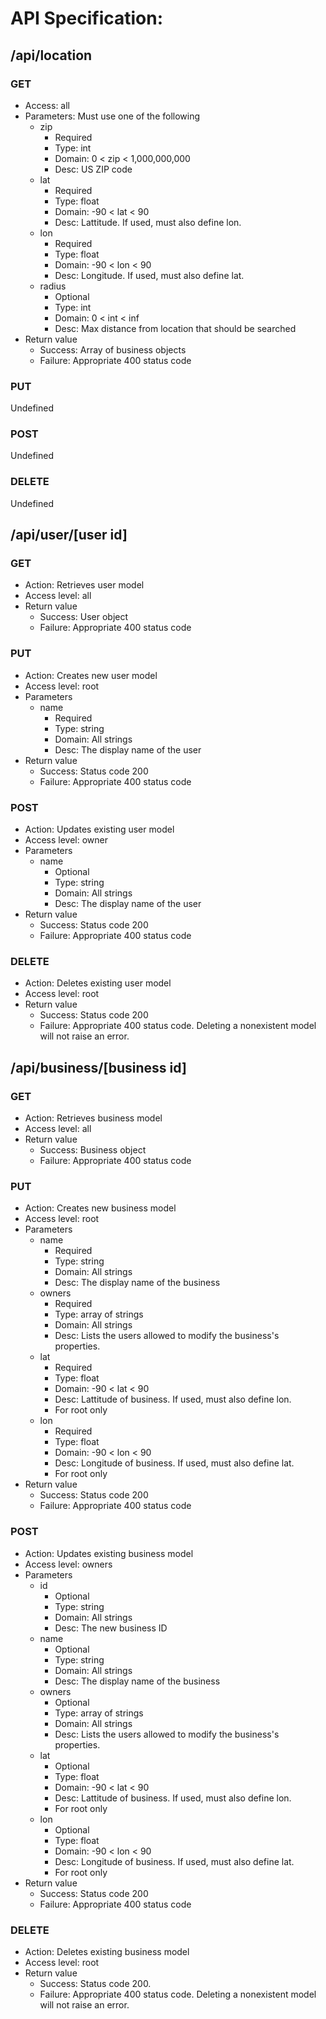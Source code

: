 # API Specification:

## /api/location
### GET
- Access: all
- Parameters: Must use one of the following
    - zip
        - Required
        - Type:     int
        - Domain:   0 < zip < 1,000,000,000
        - Desc:     US ZIP code
    - lat
        - Required
        - Type:     float
        - Domain:   -90 < lat < 90
        - Desc:     Lattitude. If used, must also define lon.
    - lon
        - Required
        - Type:     float
        - Domain:   -90 < lon < 90
        - Desc:     Longitude. If used, must also define lat.
    - radius
        - Optional
        - Type:     int
        - Domain:   0 < int < inf
        - Desc:     Max distance from location that should be searched
- Return value
    - Success: Array of business objects
    - Failure: Appropriate 400 status code

### PUT
Undefined

### POST
Undefined

### DELETE
Undefined


## /api/user/[user id]
### GET
- Action: Retrieves user model
- Access level: all
- Return value
    - Success: User object
    - Failure: Appropriate 400 status code

### PUT
- Action: Creates new user model
- Access level: root
- Parameters
    - name
        - Required
        - Type:     string
        - Domain:   All strings
        - Desc:     The display name of the user
- Return value
    - Success: Status code 200
    - Failure: Appropriate 400 status code

### POST
- Action: Updates existing user model
- Access level: owner
- Parameters
    - name
        - Optional
        - Type:     string
        - Domain:   All strings
        - Desc:     The display name of the user
- Return value
    - Success: Status code 200
    - Failure: Appropriate 400 status code

### DELETE
- Action: Deletes existing user model
- Access level: root
- Return value
    - Success: Status code 200
    - Failure: Appropriate 400 status code. Deleting a nonexistent model will not raise an error.


## /api/business/[business id]
### GET
- Action: Retrieves business model
- Access level: all
- Return value
    - Success: Business object
    - Failure: Appropriate 400 status code

### PUT
- Action: Creates new business model
- Access level: root
- Parameters
    - name
        - Required
        - Type:     string
        - Domain:   All strings
        - Desc:     The display name of the business
    - owners
        - Required
        - Type:     array of strings
        - Domain:   All strings
        - Desc:     Lists the users allowed to modify the business's properties.
    - lat
        - Required
        - Type:     float
        - Domain:   -90 < lat < 90
        - Desc:     Lattitude of business. If used, must also define lon.
        - For root only
    - lon
        - Required
        - Type:     float
        - Domain:   -90 < lon < 90
        - Desc:     Longitude of business. If used, must also define lat.
        - For root only
- Return value
    - Success: Status code 200
    - Failure: Appropriate 400 status code

### POST
- Action: Updates existing business model
- Access level: owners
- Parameters
    - id
        - Optional
        - Type:     string
        - Domain:   All strings
        - Desc:     The new business ID
    - name
        - Optional
        - Type:     string
        - Domain:   All strings
        - Desc:     The display name of the business
    - owners
        - Optional
        - Type:     array of strings
        - Domain:   All strings
        - Desc:     Lists the users allowed to modify the business's properties.
    - lat
        - Optional
        - Type:     float
        - Domain:   -90 < lat < 90
        - Desc:     Lattitude of business. If used, must also define lon.
        - For root only
    - lon
        - Optional
        - Type:     float
        - Domain:   -90 < lon < 90
        - Desc:     Longitude of business. If used, must also define lat.
        - For root only
- Return value
    - Success: Status code 200
    - Failure: Appropriate 400 status code

### DELETE
- Action: Deletes existing business model
- Access level: root
- Return value
    - Success: Status code 200.
    - Failure: Appropriate 400 status code. Deleting a nonexistent model will not raise an error.
